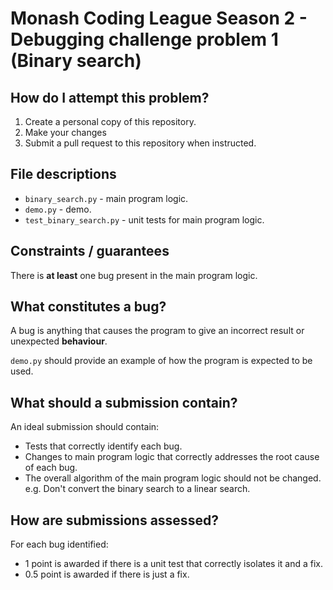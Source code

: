 # Monash Coding League Season 2 - Debugging challenge problem 1 (Binary search)

## How do I attempt this problem?

1. Create a personal copy of this repository.
2. Make your changes
3. Submit a pull request to this repository when instructed.

## File descriptions

- `binary_search.py` - main program logic.
- `demo.py` - demo.
- `test_binary_search.py` - unit tests for main program logic.

## Constraints / guarantees

There is **at least** one bug present in the main program logic.

## What constitutes a bug?

A bug is anything that causes the program to give an incorrect result or
unexpected **behaviour**.

`demo.py` should provide an example of how the program is expected to be used.

## What should a submission contain?

An ideal submission should contain:

- Tests that correctly identify each bug.
- Changes to main program logic that correctly addresses the root cause of
    each bug.
- The overall algorithm of the main program logic should not be changed. e.g.
  Don't convert the binary search to a linear search.

## How are submissions assessed?

For each bug identified:

- 1 point is awarded if there is a unit test that correctly isolates it and a
  fix.
- 0.5 point is awarded if there is just a fix.
